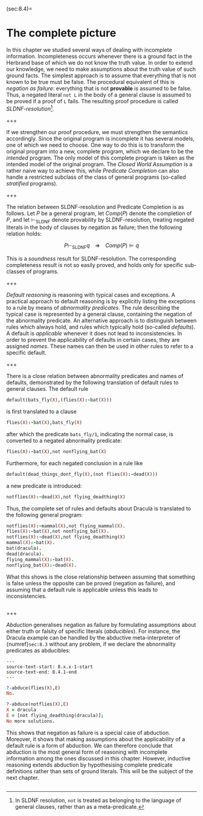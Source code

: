 <!--H3: Section 8.4-->
(sec:8.4)=
# The complete picture #

In this chapter we studied several ways of dealing with incomplete information. Incompleteness occurs whenever there is a ground fact in the Herbrand base of which we do not know the truth value. In order to extend our knowledge, we need to make assumptions about the truth value of such ground facts. The simplest approach is to assume that everything that is not known to be true must be false. The procedural equivalent of this is *negation as failure*: everything that is not **provable** is assumed to be false. Thus, a negated literal `not L` in the body of a general clause is assumed to be proved if a proof of `L` fails. The resulting proof procedure is called *SLDNF-resolution*[^19_].

+++

If we strengthen our proof procedure, we must strengthen the semantics accordingly. Since the original program is incomplete it has several models, one of which we need to choose. One way to do this is to transform the original program into a new, complete program, which we declare to be the *intended* program. The only model of this complete program is taken as the intended model of the original program. The *Closed World Assumption* is a rather naive way to achieve this, while *Predicate Completion* can also handle a restricted subclass of the class of general programs (so-called *stratified* programs).

+++

The relation between SLDNF-resolution and Predicate Completion is as follows. Let *P* be a general program, let $Comp(P)$ denote the completion of $P$, and let $\vdash_{\mathrm{SLDNF}}$ denote provability by SLDNF-resolution, treating negated literals in the body of clauses by negation as failure; then the following relation holds:

$$
P \vdash_{\mathrm{SLDNF}} q \;\;\;\; \Rightarrow \;\;\;\; Comp(P) \models q
$$

This is a *soundness* result for SLDNF-resolution. The corresponding completeness result is not so easily proved, and holds only for specific sub-classes of programs.

+++

*Default reasoning* is reasoning with typical cases and exceptions. A practical approach to default reasoning is by explicitly listing the exceptions to a rule by means of *abnormality predicates*. The rule describing the typical case is represented by a general clause, containing the negation of the abnormality predicate. An alternative approach is to distinguish between rules which always hold, and rules which typically hold (so-called *defaults*). A default is *applicable* whenever it does not lead to inconsistencies. In order to prevent the applicability of defaults in certain cases, they are assigned *names*. These names can then be used in other rules to refer to a specific default.

+++

There is a close relation between abnormality predicates and names of defaults, demonstrated by the following translation of default rules to general clauses. The default rule
```Prolog
default(bats_fly(X),(flies(X):-bat(X)))
```
is first translated to a clause
```Prolog
flies(X):-bat(X),bats_fly(X)
```
after which the predicate `bats_fly/1`, indicating the normal case, is converted to a negated abnormality predicate:
```Prolog
flies(X):-bat(X),not nonflying_bat(X)
```
Furthermore, for each negated conclusion in a rule like
```Prolog
default(dead_things_dont_fly(X),(not flies(X):-dead(X)))
```
a new predicate is introduced:
```Prolog
notflies(X):-dead(X),not flying_deadthing(X)
```
Thus, the complete set of rules and defaults about Dracula is translated to the following general program:
```Prolog
notflies(X):-mammal(X),not flying_mammal(X).
flies(X):-bat(X),not nonflying_bat(X).
notflies(X):-dead(X),not flying_deadthing(X)
mammal(X):-bat(X).
bat(dracula).
dead(dracula).
flying_mammal(X):-bat(X).
nonflying_bat(X):-dead(X).
```
What this shows is the close relationship between assuming that something is false unless the opposite can be proved (negation as failure), and assuming that a default rule is applicable unless this leads to inconsistencies.

```{exercise} ex:8.5
```

+++

<!--section 8.3-->
*Abduction* generalises negation as failure by formulating assumptions about either truth or falsity of specific literals (*abducibles*). For instance, the Dracula example can be handled by the abductive meta-interpreter of {numref}`sec:8.3` without any problem, if we declare the abnormality predicates as abducibles:
```{swish} swish:8.4.1
---
source-text-start: 8.x.x-1-start
source-text-end: 8.4.1-end
---
```
```Prolog
?-abduce(flies(X),E)
No.

?-abduce(notflies(X),E)
X = dracula
E = [not flying_deadthing(dracula)];
No more solutions.
```
This shows that negation as failure is a special case of abduction. Moreover, it shows that making assumptions about the applicability of a default rule is a form of abduction. We can therefore conclude that abduction is the most general form of reasoning with incomplete information among the ones discussed in this chapter. However, inductive reasoning extends abduction by hypothesising complete predicate definitions rather than sets of ground literals. This will be the subject of the next chapter.

```{exercise} ex:8.6
```

[^19_]: In SLDNF resolution, `not` is treated as belonging to the language of general clauses, rather than as a meta-predicate.

